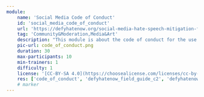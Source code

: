 ```yaml
---
module:
    name: 'Social Media Code of Conduct'
    id: 'social_media_code_of_conduct' 
    url: 'https://defyhatenow.org/social-media-hate-speech-mitigation-field-guide-v2-cameroon/'
    tag: 'Community&Moderation,Media&Art'
    description: "This module is about the code of conduct for the use of social media."
    pic-url: code_of_conduct.png
    duration: 30
    max-participants: 10
    min-trainers: 1
    difficulty: 1
    license: '[CC-BY-SA 4.0](https://choosealicense.com/licenses/cc-by-sa-4.0/)'
    res: ['code_of_conduct', 'defyhatenow_field_guide_c2', 'defyhatenow_field_guide_c3', 'defyhatenow_facilitator_notes']
    # marker
---  
```

